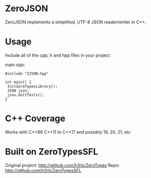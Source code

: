 # ZeroJSON

ZeroJSON implements a simplified, UTF-8 JSON reader/writer in C++.

# Usage

Include all of the cpp, h and hpp files in your project.

main.cpp:
```
#include "ZJSON.hpp"

int main() {
 InitZeroTypesLibrary();
 JSON json;
 json.UnitTests();
}
```

# C++ Coverage

Works with C++98 C++11 to C++17 and possibly 19, 20, 21, etc

# Built on ZeroTypesSFL

Original project: http://github.com/h3rb/ZeroTypes
Repo: http://github.com/h3rb/ZeroTypesSFL
